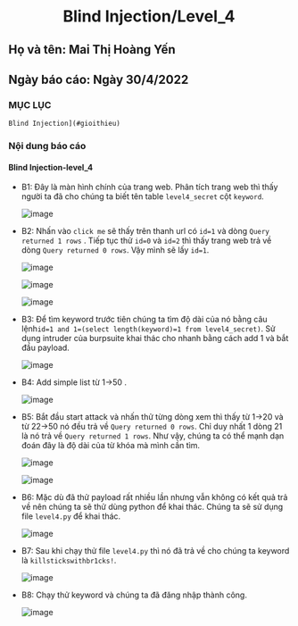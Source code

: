 # <div align="center"><p> 	Blind Injection/Level_4</p></div>
 ## Họ và tên: Mai Thị Hoàng Yến
 ## Ngày báo cáo: Ngày 30/4/2022
 ### MỤC LỤC
   	Blind Injection](#gioithieu)
   
### Nội dung báo cáo 
#### 	Blind Injection-level_4 <a name="gioithieu"></a>
- B1: Đây là màn hình chính của trang web. Phân tích trang web thì thấy người ta đã cho chúng ta biết tên table `level4_secret` cột `keyword`.

  ![image](https://user-images.githubusercontent.com/101852647/166101959-60d71821-ba61-4140-b333-d17b38ebe9a7.png)
  
- B2: Nhấn vào `click me` sẽ thấy trên thanh url có `id=1` và dòng `Query returned 1 rows` . Tiếp tục thử `id=0` và `id=2` thì thấy trang web trả về dòng `Query returned 0 rows`. Vậy mình sẽ lấy `id=1`.

  ![image](https://user-images.githubusercontent.com/101852647/166102055-40c59970-5a8a-4078-a39b-fe9eca743a06.png)

  ![image](https://user-images.githubusercontent.com/101852647/166102042-ce471b63-0893-4579-bc64-9f9710c925b1.png)
  
  ![image](https://user-images.githubusercontent.com/101852647/166102064-467bab60-e942-4d2e-a06c-d30489961eb2.png)

- B3: Để tìm keyword trước tiên chúng ta tìm độ dài của nó bằng câu lệnh`id=1 and 1=(select length(keyword)=1 from level4_secret)`. Sử dụng intruder của burpsuite khai thác cho nhanh bằng cách add 1 và bắt đầu payload.

  ![image](https://user-images.githubusercontent.com/101852647/166102208-7d567370-1551-4b45-986a-3b7ef5dec9ab.png)

- B4: Add simple list từ 1->50 .

  ![image](https://user-images.githubusercontent.com/101852647/166102330-3f5067b0-4c46-4241-962b-08c0c634f498.png)

- B5: Bắt đầu start attack và nhấn thử từng dòng xem thì thấy từ 1->20 và từ 22->50 nó đều trả về `Query returned 0 rows`. Chỉ duy nhất 1 dòng 21 là nó trả về `Query returned 1 rows`. Như vậy, chúng ta có thể mạnh dạn đoán đây là độ dài của từ khóa mà mình cần tìm.

  ![image](https://user-images.githubusercontent.com/101852647/166102426-628e233a-6d46-4d27-9e63-c7a93ca439f3.png)

  ![image](https://user-images.githubusercontent.com/101852647/166102435-2169d520-5c60-4351-964b-4ab474ce8d98.png)

- B6: Mặc dù đã thử payload rất nhiều lần nhưng vẫn không có kết quả trả về nên chúng ta sẽ thử dùng python để khai thác. Chúng ta sẽ sử dụng file `level4.py` để khai thác.

  ![image](https://user-images.githubusercontent.com/101852647/166102490-a80234a9-715e-4095-8afc-0a230b6624d5.png)

- B7: Sau khi chạy thử file `level4.py` thì nó đã trả về cho chúng ta keyword là `killstickswithbr1cks!`.

  ![image](https://user-images.githubusercontent.com/101852647/166102536-9b43a528-ee78-4e48-9a61-059ee41b562f.png)

- B8: Chạy thử keyword và chúng ta đã đăng nhập thành công.

  ![image](https://user-images.githubusercontent.com/101852647/166102575-e3ab9610-0b1a-4382-a782-47326edae0b2.png)
